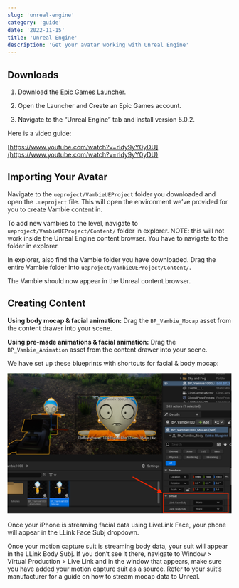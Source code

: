 ```yaml
---
slug: 'unreal-engine'
category: 'guide'
date: '2022-11-15'
title: 'Unreal Engine'
description: 'Get your avatar working with Unreal Engine'
---
```


## Downloads

1. Download the [Epic Games Launcher](https://store.epicgames.com/en-US/download).

2. Open the Launcher and Create an Epic Games account.

3. Navigate to the “Unreal Engine” tab and install version 5.0.2.

Here is a video guide:

[https://www.youtube.com/watch?v=rldy9yY0yDU](https://www.youtube.com/watch?v=rldy9yY0yDU)

## Importing Your Avatar

Navigate to the `ueproject/VambieUEProject` folder you downloaded and open the `.ueproject` file. This will open the environment we’ve provided for you to create Vambie content in.

To add new vambies to the level, navigate to `ueproject/VambieUEProject/Content/` folder in explorer. NOTE: this will not work inside the Unreal Engine content browser. You have to navigate to the folder in explorer.

In explorer, also find the Vambie folder you have downloaded. Drag the entire Vambie folder into `ueproject/VambieUEProject/Content/`.

The Vambie should now appear in the Unreal content browser.

## Creating Content

**Using body mocap & facial animation:** Drag the `BP_Vambie_Mocap` asset from the content drawer into your scene.

**Using pre-made animations & facial animation:** Drag the `BP_Vambie_Animation` asset from the content drawer into your scene.

We have set up these blueprints with shortcuts for facial & body mocap:

![Unreal_Screenshot_1.png](Unreal_Screenshot_1.png)

Once your iPhone is streaming facial data using LiveLink Face, your phone will appear in the LLink Face Subj dropdown.

Once your motion capture suit is streaming body data, your suit will appear in the LLink Body Subj. If you don’t see it there, navigate to Window > Virtual Production > Live Link and in the window that appears, make sure you have added your motion capture suit as a source. Refer to your suit’s manufacturer for a guide on how to stream mocap data to Unreal.
